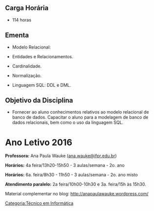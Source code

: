 ## Carga Horária

- 114 horas

## Ementa

- Modelo Relacional:
- Entidades e Relacionamentos.
- Cardinalidade.
- Normalização.
- Linguagem SQL: DDL e DML.

## Objetivo da Disciplina

- Fornecer ao aluno conhecimentos relativos ao modelo relacional de banco de dados. Capacitar o aluno para a modelagem de banco de dados relacionais, bem como o uso da linguagem SQL.

# Ano Letivo 2016

  
**Professora:** Ana Paula Wauke (ana.wauke@ifpr.edu.br)  
**Horários:** 4a feira/13h20-15h50 - 3 aulas/semana - 2o. ano  
**Horários:** 6a. feira/8h30 - 11h50 - 3 aulas/semana - 2o. ano misto  
**Atendimento paralelo:** 2a feira/10h00-10h30 e 3a. feira/15h às 15h30.

Material complementar no blog: <http://anapaulawauke.wordpress.com/>

<a href="Categoria:Técnico_em_Informática" class="wikilink" title="Categoria:Técnico em Informática">Categoria:Técnico em Informática</a>
